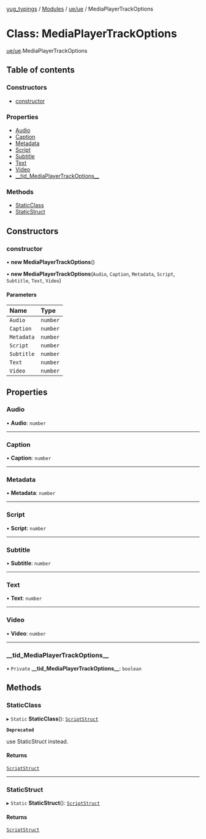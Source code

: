 [yug_typings](../README.md) / [Modules](../modules.md) / [ue/ue](../modules/ue_ue.md) / MediaPlayerTrackOptions

# Class: MediaPlayerTrackOptions

[ue/ue](../modules/ue_ue.md).MediaPlayerTrackOptions

## Table of contents

### Constructors

- [constructor](ue_ue.MediaPlayerTrackOptions.md#constructor)

### Properties

- [Audio](ue_ue.MediaPlayerTrackOptions.md#audio)
- [Caption](ue_ue.MediaPlayerTrackOptions.md#caption)
- [Metadata](ue_ue.MediaPlayerTrackOptions.md#metadata)
- [Script](ue_ue.MediaPlayerTrackOptions.md#script)
- [Subtitle](ue_ue.MediaPlayerTrackOptions.md#subtitle)
- [Text](ue_ue.MediaPlayerTrackOptions.md#text)
- [Video](ue_ue.MediaPlayerTrackOptions.md#video)
- [\_\_tid\_MediaPlayerTrackOptions\_\_](ue_ue.MediaPlayerTrackOptions.md#__tid_mediaplayertrackoptions__)

### Methods

- [StaticClass](ue_ue.MediaPlayerTrackOptions.md#staticclass)
- [StaticStruct](ue_ue.MediaPlayerTrackOptions.md#staticstruct)

## Constructors

### constructor

• **new MediaPlayerTrackOptions**()

• **new MediaPlayerTrackOptions**(`Audio`, `Caption`, `Metadata`, `Script`, `Subtitle`, `Text`, `Video`)

#### Parameters

| Name | Type |
| :------ | :------ |
| `Audio` | `number` |
| `Caption` | `number` |
| `Metadata` | `number` |
| `Script` | `number` |
| `Subtitle` | `number` |
| `Text` | `number` |
| `Video` | `number` |

## Properties

### Audio

• **Audio**: `number`

___

### Caption

• **Caption**: `number`

___

### Metadata

• **Metadata**: `number`

___

### Script

• **Script**: `number`

___

### Subtitle

• **Subtitle**: `number`

___

### Text

• **Text**: `number`

___

### Video

• **Video**: `number`

___

### \_\_tid\_MediaPlayerTrackOptions\_\_

• `Private` **\_\_tid\_MediaPlayerTrackOptions\_\_**: `boolean`

## Methods

### StaticClass

▸ `Static` **StaticClass**(): [`ScriptStruct`](ue_ue.ScriptStruct.md)

**`Deprecated`**

use StaticStruct instead.

#### Returns

[`ScriptStruct`](ue_ue.ScriptStruct.md)

___

### StaticStruct

▸ `Static` **StaticStruct**(): [`ScriptStruct`](ue_ue.ScriptStruct.md)

#### Returns

[`ScriptStruct`](ue_ue.ScriptStruct.md)
